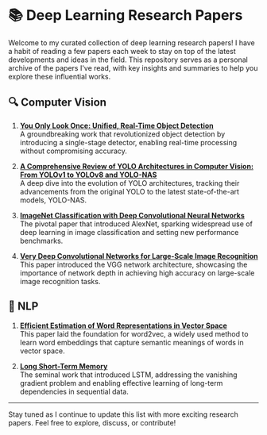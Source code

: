# 📚 Deep Learning Research Papers

Welcome to my curated collection of deep learning research papers! I have a habit of reading a few papers each week to stay on top of the latest developments and ideas in the field. This repository serves as a personal archive of the papers I've read, with key insights and summaries to help you explore these influential works.

## 🔍 Computer Vision

1. **[You Only Look Once: Unified, Real-Time Object Detection](https://abhijitmore.github.io/posts/YoloV1/)**  
   A groundbreaking work that revolutionized object detection by introducing a single-stage detector, enabling real-time processing without compromising accuracy.

2. **[A Comprehensive Review of YOLO Architectures in Computer Vision: From YOLOv1 to YOLOv8 and YOLO-NAS](https://abhijitmore.github.io/posts/A-Comprehensive-Review-of-YOLO-Architectures-in-Computer-Vision/)**  
   A deep dive into the evolution of YOLO architectures, tracking their advancements from the original YOLO to the latest state-of-the-art models, YOLO-NAS.

3. **[ImageNet Classification with Deep Convolutional Neural Networks](https://proceedings.neurips.cc/paper_files/paper/2012/file/c399862d3b9d6b76c8436e924a68c45b-Paper.pdf)**  
   The pivotal paper that introduced AlexNet, sparking widespread use of deep learning in image classification and setting new performance benchmarks.

4. **[Very Deep Convolutional Networks for Large-Scale Image Recognition](https://arxiv.org/abs/1409.1556)**  
   This paper introduced the VGG network architecture, showcasing the importance of network depth in achieving high accuracy on large-scale image recognition tasks.

## 🧠 NLP

1. **[Efficient Estimation of Word Representations in Vector Space](https://arxiv.org/pdf/1301.3781)**  
   This paper laid the foundation for word2vec, a widely used method to learn word embeddings that capture semantic meanings of words in vector space.

2. **[Long Short-Term Memory](https://www.bioinf.jku.at/publications/older/2604.pdf)**  
   The seminal work that introduced LSTM, addressing the vanishing gradient problem and enabling effective learning of long-term dependencies in sequential data.

---

Stay tuned as I continue to update this list with more exciting research papers. Feel free to explore, discuss, or contribute!
